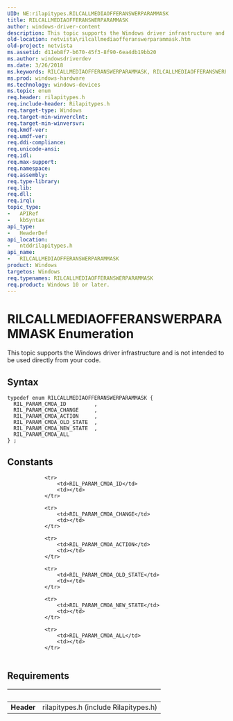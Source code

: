 ```yaml
---
UID: NE:rilapitypes.RILCALLMEDIAOFFERANSWERPARAMMASK
title: RILCALLMEDIAOFFERANSWERPARAMMASK
author: windows-driver-content
description: This topic supports the Windows driver infrastructure and is not intended to be used directly from your code.
old-location: netvista\rilcallmediaofferanswerparammask.htm
old-project: netvista
ms.assetid: d11eb8f7-b670-45f3-8f90-6ea4db19bb20
ms.author: windowsdriverdev
ms.date: 3/26/2018
ms.keywords: RILCALLMEDIAOFFERANSWERPARAMMASK, RILCALLMEDIAOFFERANSWERPARAMMASK enumeration [Network Drivers Starting with Windows Vista], RIL_PARAM_CMOA_ACTION, RIL_PARAM_CMOA_ALL, RIL_PARAM_CMOA_CHANGE, RIL_PARAM_CMOA_NEW_STATE, RIL_PARAM_CMOA_OLD_STATE, netvista.rilcallmediaofferanswerparammask, ntddrilapitypes/RILCALLMEDIAOFFERANSWERPARAMMASK, ntddrilapitypes/RIL_PARAM_CMOA_ACTION, ntddrilapitypes/RIL_PARAM_CMOA_ALL, ntddrilapitypes/RIL_PARAM_CMOA_CHANGE, ntddrilapitypes/RIL_PARAM_CMOA_NEW_STATE, ntddrilapitypes/RIL_PARAM_CMOA_OLD_STATE
ms.prod: windows-hardware
ms.technology: windows-devices
ms.topic: enum
req.header: rilapitypes.h
req.include-header: Rilapitypes.h
req.target-type: Windows
req.target-min-winverclnt: 
req.target-min-winversvr: 
req.kmdf-ver: 
req.umdf-ver: 
req.ddi-compliance: 
req.unicode-ansi: 
req.idl: 
req.max-support: 
req.namespace: 
req.assembly: 
req.type-library: 
req.lib: 
req.dll: 
req.irql: 
topic_type:
-	APIRef
-	kbSyntax
api_type:
-	HeaderDef
api_location:
-	ntddrilapitypes.h
api_name:
-	RILCALLMEDIAOFFERANSWERPARAMMASK
product: Windows
targetos: Windows
req.typenames: RILCALLMEDIAOFFERANSWERPARAMMASK
req.product: Windows 10 or later.
---
```


# RILCALLMEDIAOFFERANSWERPARAMMASK Enumeration
This topic supports the Windows driver infrastructure and is not intended to be used directly from your code.

## Syntax
```
typedef enum RILCALLMEDIAOFFERANSWERPARAMMASK {
  RIL_PARAM_CMOA_ID         ,
  RIL_PARAM_CMOA_CHANGE     ,
  RIL_PARAM_CMOA_ACTION     ,
  RIL_PARAM_CMOA_OLD_STATE  ,
  RIL_PARAM_CMOA_NEW_STATE  ,
  RIL_PARAM_CMOA_ALL
} ;
```

## Constants

<table>
            
                <tr>
                    <td>RIL_PARAM_CMOA_ID</td>
                    <td></td>
                </tr>
            
                <tr>
                    <td>RIL_PARAM_CMOA_CHANGE</td>
                    <td></td>
                </tr>
            
                <tr>
                    <td>RIL_PARAM_CMOA_ACTION</td>
                    <td></td>
                </tr>
            
                <tr>
                    <td>RIL_PARAM_CMOA_OLD_STATE</td>
                    <td></td>
                </tr>
            
                <tr>
                    <td>RIL_PARAM_CMOA_NEW_STATE</td>
                    <td></td>
                </tr>
            
                <tr>
                    <td>RIL_PARAM_CMOA_ALL</td>
                    <td></td>
                </tr>
</table>


## Requirements
| &nbsp; | &nbsp; |
| ---- |:---- |
| **Header** | rilapitypes.h (include Rilapitypes.h) |